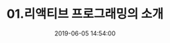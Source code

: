 ---
layout: post
title: "01.리액티브 프로그래밍의 소개"
description: 리액티브 프로그래밍이란 무엇일까요?
image: 'https://i.imgur.com/anSw4YT.png'
category: 'programming'
date: 2019-06-05 14:54:00
tags:
- kotlin
- ReactiveX
- Reactive Programming
introduction: 리액티브 프로그래밍을 소개합니다.
twitter_text: 리액티브 프로그래밍을 소개합니다.
---